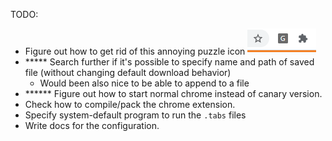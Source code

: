 TODO:

- Figure out how to get rid of this annoying puzzle icon ![](docs\puzzle_icon.PNG)
- ***** Search further if it's possible to specify name and path of saved file (without changing default download behavior)
  - Would been also nice to be able to append to a file
- ****** Figure out how to start normal chrome instead of canary version.
- Check how to compile/pack the chrome extension.
- Specify system-default program to run the `.tabs` files
- Write docs for the configuration.